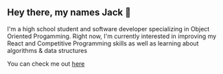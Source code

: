 ## Hey there, my names Jack 👋

I'm a high school student and software developer specializing in Object Oriented Progamming.
Right now, I'm currently interested in improving my React and Competitive Programming skills as well as learning about algorithms & data structures

You can check me out <a href="https://hand-burger.github.io/portfolio/" target="_blank">here</a>
